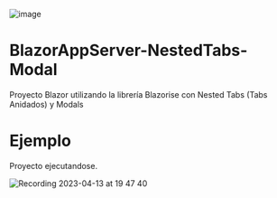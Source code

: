 ![image](https://user-images.githubusercontent.com/110312875/231907403-6cbb0246-beef-4118-a860-dd16fa3a148e.png)
# BlazorAppServer-NestedTabs-Modal
Proyecto Blazor utilizando la librería Blazorise con Nested Tabs (Tabs Anidados) y Modals


# Ejemplo
Proyecto ejecutandose.

![Recording 2023-04-13 at 19 47 40](https://user-images.githubusercontent.com/110312875/231907571-e3d8986d-1641-450c-a402-cc01c7ab325a.gif)

